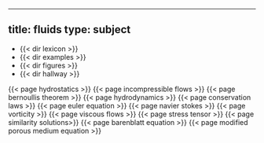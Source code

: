 
---
title: fluids
type: subject
---

- {{< dir lexicon >}}
- {{< dir examples >}}
- {{< dir figures >}}
- {{< dir hallway >}}

<div class="topic-list">

{{< page hydrostatics >}}
{{< page incompressible flows >}}
{{< page bernoullis theorem >}}
{{< page hydrodynamics >}}
{{< page conservation laws >}}
{{< page euler equation >}}
{{< page navier stokes >}}
{{< page vorticity >}}
{{< page viscous flows >}}
{{< page stress tensor >}}
{{< page similarity solutions>}}
{{< page barenblatt equation >}}
{{< page modified porous medium equation >}}

</div>

